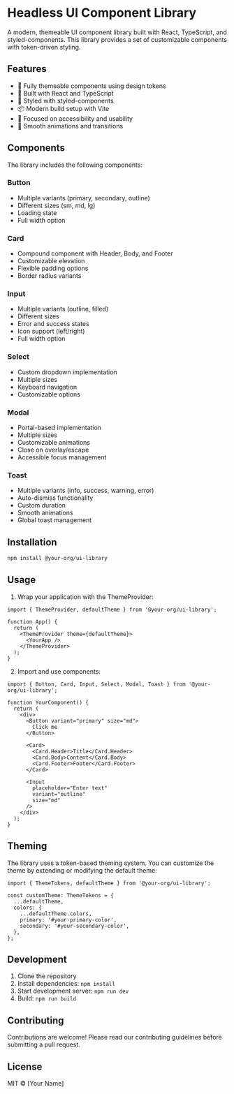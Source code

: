 # Headless UI Component Library

A modern, themeable UI component library built with React, TypeScript, and styled-components. This library provides a set of customizable components with token-driven styling.

## Features

- 🎨 Fully themeable components using design tokens
- 🚀 Built with React and TypeScript
- 💅 Styled with styled-components
- 📦 Modern build setup with Vite
- 🎯 Focused on accessibility and usability
- 🔄 Smooth animations and transitions

## Components

The library includes the following components:

### Button
- Multiple variants (primary, secondary, outline)
- Different sizes (sm, md, lg)
- Loading state
- Full width option

### Card
- Compound component with Header, Body, and Footer
- Customizable elevation
- Flexible padding options
- Border radius variants

### Input
- Multiple variants (outline, filled)
- Different sizes
- Error and success states
- Icon support (left/right)
- Full width option

### Select
- Custom dropdown implementation
- Multiple sizes
- Keyboard navigation
- Customizable options

### Modal
- Portal-based implementation
- Multiple sizes
- Customizable animations
- Close on overlay/escape
- Accessible focus management

### Toast
- Multiple variants (info, success, warning, error)
- Auto-dismiss functionality
- Custom duration
- Smooth animations
- Global toast management

## Installation

```bash
npm install @your-org/ui-library
```

## Usage

1. Wrap your application with the ThemeProvider:

```tsx
import { ThemeProvider, defaultTheme } from '@your-org/ui-library';

function App() {
  return (
    <ThemeProvider theme={defaultTheme}>
      <YourApp />
    </ThemeProvider>
  );
}
```

2. Import and use components:

```tsx
import { Button, Card, Input, Select, Modal, Toast } from '@your-org/ui-library';

function YourComponent() {
  return (
    <div>
      <Button variant="primary" size="md">
        Click me
      </Button>
      
      <Card>
        <Card.Header>Title</Card.Header>
        <Card.Body>Content</Card.Body>
        <Card.Footer>Footer</Card.Footer>
      </Card>
      
      <Input 
        placeholder="Enter text"
        variant="outline"
        size="md"
      />
    </div>
  );
}
```

## Theming

The library uses a token-based theming system. You can customize the theme by extending or modifying the default theme:

```tsx
import { ThemeTokens, defaultTheme } from '@your-org/ui-library';

const customTheme: ThemeTokens = {
  ...defaultTheme,
  colors: {
    ...defaultTheme.colors,
    primary: '#your-primary-color',
    secondary: '#your-secondary-color',
  },
};
```

## Development

1. Clone the repository
2. Install dependencies: `npm install`
3. Start development server: `npm run dev`
4. Build: `npm run build`

## Contributing

Contributions are welcome! Please read our contributing guidelines before submitting a pull request.

## License

MIT © [Your Name]
